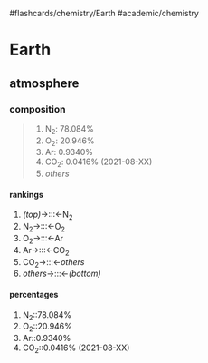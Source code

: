 #flashcards/chemistry/Earth #academic/chemistry

# Earth

## atmosphere

### composition
> 1. N<sub>2</sub>: 78.084%
> 2. O<sub>2</sub>: 20.946%
> 3. Ar: 0.9340%
> 4. CO<sub>2</sub>: 0.0416% (2021-08-XX)
> 5. _others_

#### rankings
1. _(top)_→:::←N<sub>2</sub> <!--SR:!2023-01-30,248,270!2022-09-08,187,327-->
2. N<sub>2</sub>→:::←O<sub>2</sub> <!--SR:!2023-03-26,281,270!2022-10-25,186,267-->
3. O<sub>2</sub>→:::←Ar <!--SR:!2022-11-10,196,270!2023-09-01,375,267-->
4. Ar→:::←CO<sub>2</sub> <!--SR:!2023-05-15,328,290!2023-03-28,283,270-->
5. CO<sub>2</sub>→:::←_others_ <!--SR:!2023-06-14,348,290!2023-08-24,367,267-->
6. _others_→:::←_(bottom)_ <!--SR:!2024-10-15,785,345!2024-08-16,725,326-->

#### percentages
1. N<sub>2</sub>::78.084% <!--SR:!2022-09-17,145,230-->
2. O<sub>2</sub>::20.946% <!--SR:!2022-09-09,5,230-->
3. Ar::0.9340% <!--SR:!2022-11-06,68,210-->
4. CO<sub>2</sub>::0.0416% (2021-08-XX) <!--SR:!2022-09-28,149,227-->

